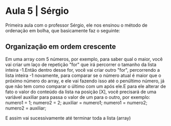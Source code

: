 # Aula 5 | Sérgio 
Primeira aula com o professor Sérgio, ele nos ensinou o método de ordenação em bolha, que basicamente faz o seguinte:

## Organização em ordem crescente 
Em uma array com 5 números, por exemplo, para saber qual o maior, você vai criar um laço de repetição "for" que irá percorrer o tamanho da lista inteira -1.Então dentro desse for, você vai criar outro "for", percorrendo a lista inteira -1 novamente, para comparar se o número atual é maior que o próximo número do array, e ele vai fazendo isso até o penúltimo número, já que não tem como comparar o último com um após ele.E para ele alterar de fato o valor do conteúdo da lista na posição [X], você precisará de uma variável auxiliar para passa o valor de um para o outro, por exemplo:
numero1 = 1;
numero2 = 2;
auxiliar = numero1;
numero1 = numero2;
numero2 = auxiliar;

E assim vai sucessivamente até terminar toda a lista (array)
